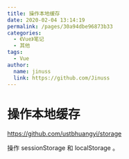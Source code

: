 ```yaml
---
title: 操作本地缓存
date: 2020-02-04 13:14:19
permalink: /pages/30a94dbe96873b33
categories:
  - 《Vue》笔记
  - 其他
tags:
  - Vue
author:
  name: jinuss
  link: https://github.com/Jinuss
---
```

# 操作本地缓存

<https://github.com/ustbhuangyi/storage>

操作 sessionStorage 和 localStorage 。
